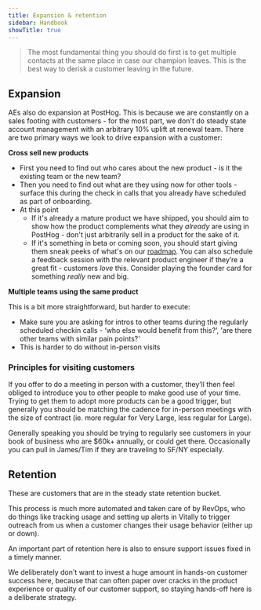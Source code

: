 ```yaml
---
title: Expansion & retention
sidebar: Handbook
showTitle: true
---
```


> The most fundamental thing you should do first is to get multiple contacts at the same place in case our champion leaves. This is the best way to derisk a customer leaving in the future.

## Expansion

AEs also do expansion at PostHog. This is because we are constantly on a sales footing with customers - for the most part, we don't do steady state account management with an arbitrary 10% uplift at renewal team. There are two primary ways we look to drive expansion with a customer:

**Cross sell new products**
- First you need to find out who cares about the new product - is it the existing team or the new team?
- Then you need to find out what are they using now for other tools - surface this during the check in calls that you already have scheduled as part of onboarding.
- At this point
  - If it's already a mature product we have shipped, you should aim to show how the product complements what they _already_ are using in PostHog - don't just arbitrarily sell in a product for the sake of it. 
  - If it's something in beta or coming soon, you should start giving them sneak peeks of what's on our [roadmap](/roadmap). You can also schedule a feedback session with the relevant product engineer if they’re a great fit - customers _love_ this. Consider playing the founder card for something _really_ new and big. 

**Multiple teams using the same product**

This is a bit more straightforward, but harder to execute:
- Make sure you are asking for intros to other teams during the regularly scheduled checkin calls - ‘who else would benefit from this?’, 'are there other teams with similar pain points?'
- This is harder to do without in-person visits


### Principles for visiting customers

If you offer to do a meeting in person with a customer, they’ll then feel obliged to introduce you to other people to make good use of your time. Trying to get them to adopt more products can be a good trigger, but generally you should be matching the cadence for in-person meetings with the size of contract (ie. more regular for Very Large, less regular for Large). 

Generally speaking you should be trying to regularly see customers in your book of business who are $60k+ annually, or could get there. Occasionally you can pull in James/Tim if they are traveling to SF/NY especially. 

## Retention

These are customers that are in the steady state retention bucket. 

This process is much more automated and taken care of by RevOps, who do things like tracking usage and setting up alerts in Vitally to trigger outreach from us when a customer changes their usage behavior (either up or down). 

An important part of retention here is also to ensure support issues fixed in a timely manner. 

We deliberately don't want to invest a huge amount in hands-on customer success here, because that can often paper over cracks in the product experience or quality of our customer support, so staying hands-off here is a deliberate strategy. 
